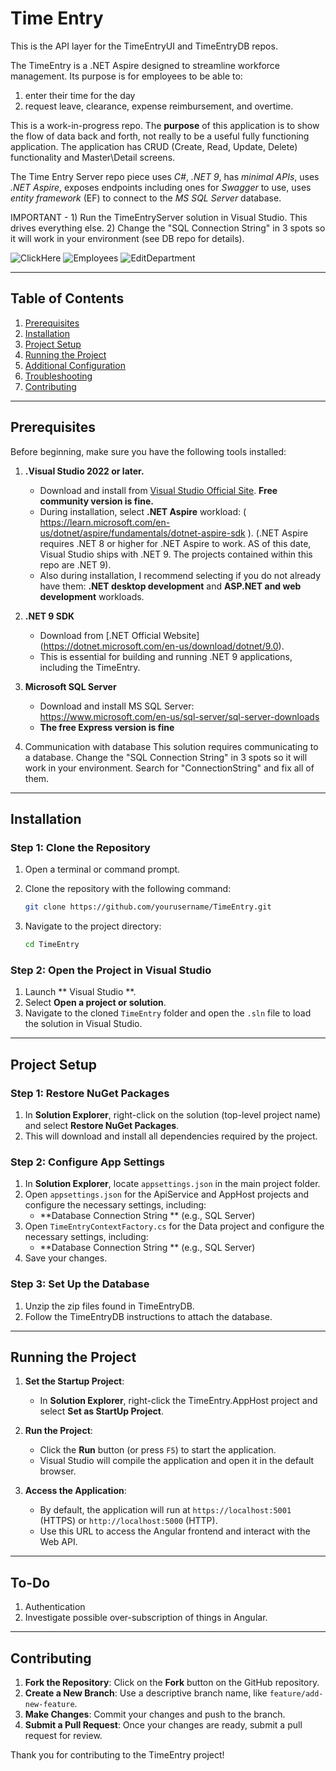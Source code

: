# Time Entry
This is the API layer for the TimeEntryUI and TimeEntryDB repos. 

The TimeEntry is a .NET Aspire designed to streamline workforce management.
Its purpose is for employees to be able to:
  1) enter their time for the day
  2) request leave, clearance, expense reimbursement, and overtime.

This is a work-in-progress repo.  The **purpose** of this application is to show the flow of data back and forth, not really to be a useful fully functioning application.
The application has CRUD (Create, Read, Update, Delete) functionality and Master\Detail screens.

The Time Entry Server repo piece uses _C#_, _.NET 9_, has _minimal APIs_, uses _.NET Aspire_, exposes endpoints including ones for _Swagger_ to use, uses _entity framework_ (EF) 
to connect to the _MS SQL Server_ database. 

IMPORTANT - 1) Run the TimeEntryServer solution in Visual Studio. This drives everything else.
  2) Change the "SQL Connection String" in 3 spots so it will work in your environment (see DB repo for details).

![ClickHere](https://github.com/user-attachments/assets/dff45eef-31ef-4e78-9416-44e5dd0db30b)
![Employees](https://github.com/user-attachments/assets/9d1aade3-7e04-4732-ad37-224c5a1fbb1e)
![EditDepartment](https://github.com/user-attachments/assets/0a467390-34f1-4397-a500-ff17015e6bd0)

---

## Table of Contents

1. [Prerequisites](#prerequisites)
2. [Installation](#installation)
3. [Project Setup](#project-setup)
4. [Running the Project](#running-the-project)
5. [Additional Configuration](#additional-configuration)
6. [Troubleshooting](#troubleshooting)
7. [Contributing](#contributing)

---

## Prerequisites

Before beginning, make sure you have the following tools installed:

1. **.Visual Studio 2022 or later.**
   - Download and install from [Visual Studio Official Site](https://visualstudio.microsoft.com/).  **Free community version is fine.**
   - During installation, select **.NET Aspire** workload:  ( https://learn.microsoft.com/en-us/dotnet/aspire/fundamentals/dotnet-aspire-sdk ).
     (.NET Aspire requires .NET 8 or higher for .NET Aspire to work. AS of this date, Visual Studio ships with .NET 9. The projects contained
     within this repo are .NET 9).
   - Also during installation, I recommend selecting if you do not already have them: **.NET desktop development** and **ASP.NET and web development** workloads.

2. **.NET 9 SDK**
   - Download from [.NET Official Website] (https://dotnet.microsoft.com/en-us/download/dotnet/9.0).
   - This is essential for building and running .NET 9 applications, including the TimeEntry.
  
3. **Microsoft SQL Server**
    - Download and install MS SQL Server:  https://www.microsoft.com/en-us/sql-server/sql-server-downloads
    - **The free Express version is fine**
      
4. Communication with database
   This solution requires communicating to a database.  Change the "SQL Connection String" in 3 spots so it will work in your environment.
Search for "ConnectionString" and fix all of them.

---

## Installation

### Step 1: Clone the Repository

1. Open a terminal or command prompt.
2. Clone the repository with the following command:

   ```bash
   git clone https://github.com/yourusername/TimeEntry.git
   ```

3. Navigate to the project directory:

   ```bash
   cd TimeEntry
   ```

### Step 2: Open the Project in Visual Studio

1. Launch ** Visual Studio **.
2. Select **Open a project or solution**.
3. Navigate to the cloned `TimeEntry` folder and open the `.sln` file to load the solution in Visual Studio.

---

## Project Setup

### Step 1: Restore NuGet Packages

1. In **Solution Explorer**, right-click on the solution (top-level project name) and select **Restore NuGet Packages**.
2. This will download and install all dependencies required by the project.

### Step 2: Configure App Settings

1. In **Solution Explorer**, locate `appsettings.json` in the main project folder.
2. Open `appsettings.json` for the ApiService and AppHost projects and configure the necessary settings, including:
   - **Database Connection String ** (e.g., SQL Server)
3. Open `TimeEntryContextFactory.cs` for the Data project and configure the necessary settings, including:
   - **Database Connection String ** (e.g., SQL Server)
4. Save your changes.

### Step 3: Set Up the Database 

1. Unzip the zip files found in TimeEntryDB.
2. Follow the TimeEntryDB instructions to attach the database.

---

## Running the Project

1. **Set the Startup Project**:
   - In **Solution Explorer**, right-click the TimeEntry.AppHost project and select **Set as StartUp Project**.

2. **Run the Project**:
   - Click the **Run** button (or press `F5`) to start the application.
   - Visual Studio will compile the application and open it in the default browser.

3. **Access the Application**:
   - By default, the application will run at `https://localhost:5001` (HTTPS) or `http://localhost:5000` (HTTP).
   - Use this URL to access the Angular frontend and interact with the Web API.

---

## To-Do

1) Authentication
2) Investigate possible over-subscription of things in Angular.

---

## Contributing

1. **Fork the Repository**: Click on the **Fork** button on the GitHub repository.
2. **Create a New Branch**: Use a descriptive branch name, like `feature/add-new-feature`.
3. **Make Changes**: Commit your changes and push to the branch.
4. **Submit a Pull Request**: Once your changes are ready, submit a pull request for review.

Thank you for contributing to the TimeEntry project!

